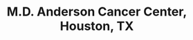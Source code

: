 ---
title: "M.D. Anderson Cancer Center, Houston, TX"
project_id: 
conference_id: ""
presenters:
   - peter_bandettini
summary: "M.D. Anderson Cancer Center, Houston, TX"
file: /assets/presentations/
filename: 
layout: presentation
---